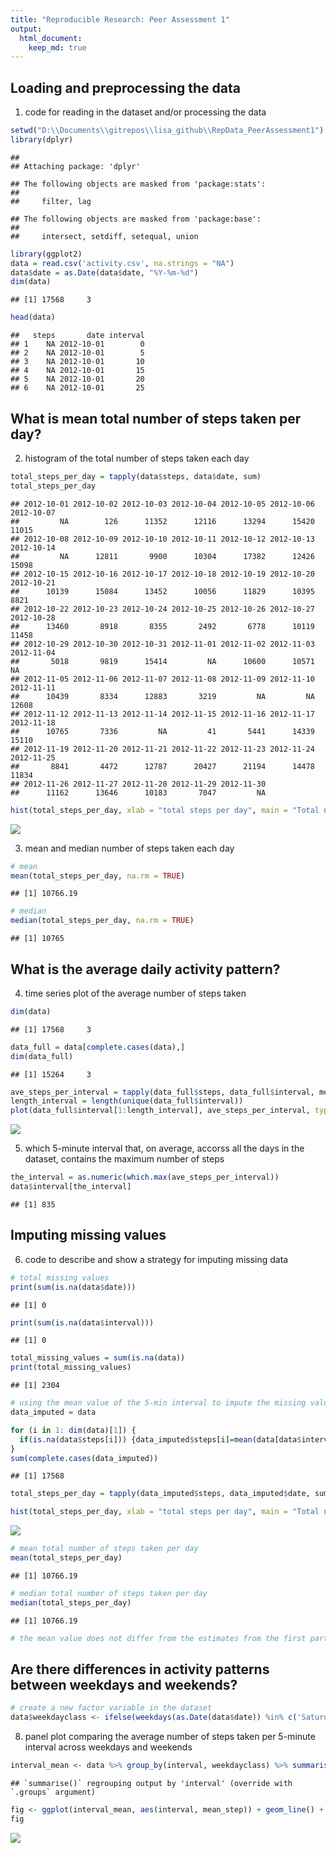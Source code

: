 ```yaml
---
title: "Reproducible Research: Peer Assessment 1"
output: 
  html_document:
    keep_md: true
---
```



## Loading and preprocessing the data
1. code for reading in the dataset and/or processing the data

```r
setwd("D:\\Documents\\gitrepos\\lisa_github\\RepData_PeerAssessment1")
library(dplyr)
```

```
## 
## Attaching package: 'dplyr'
```

```
## The following objects are masked from 'package:stats':
## 
##     filter, lag
```

```
## The following objects are masked from 'package:base':
## 
##     intersect, setdiff, setequal, union
```

```r
library(ggplot2)
data = read.csv('activity.csv', na.strings = "NA")
data$date = as.Date(data$date, "%Y-%m-%d")
dim(data)
```

```
## [1] 17568     3
```

```r
head(data)
```

```
##   steps       date interval
## 1    NA 2012-10-01        0
## 2    NA 2012-10-01        5
## 3    NA 2012-10-01       10
## 4    NA 2012-10-01       15
## 5    NA 2012-10-01       20
## 6    NA 2012-10-01       25
```


## What is mean total number of steps taken per day?
2. histogram of the total number of steps taken each day

```r
total_steps_per_day = tapply(data$steps, data$date, sum)
total_steps_per_day
```

```
## 2012-10-01 2012-10-02 2012-10-03 2012-10-04 2012-10-05 2012-10-06 2012-10-07 
##         NA        126      11352      12116      13294      15420      11015 
## 2012-10-08 2012-10-09 2012-10-10 2012-10-11 2012-10-12 2012-10-13 2012-10-14 
##         NA      12811       9900      10304      17382      12426      15098 
## 2012-10-15 2012-10-16 2012-10-17 2012-10-18 2012-10-19 2012-10-20 2012-10-21 
##      10139      15084      13452      10056      11829      10395       8821 
## 2012-10-22 2012-10-23 2012-10-24 2012-10-25 2012-10-26 2012-10-27 2012-10-28 
##      13460       8918       8355       2492       6778      10119      11458 
## 2012-10-29 2012-10-30 2012-10-31 2012-11-01 2012-11-02 2012-11-03 2012-11-04 
##       5018       9819      15414         NA      10600      10571         NA 
## 2012-11-05 2012-11-06 2012-11-07 2012-11-08 2012-11-09 2012-11-10 2012-11-11 
##      10439       8334      12883       3219         NA         NA      12608 
## 2012-11-12 2012-11-13 2012-11-14 2012-11-15 2012-11-16 2012-11-17 2012-11-18 
##      10765       7336         NA         41       5441      14339      15110 
## 2012-11-19 2012-11-20 2012-11-21 2012-11-22 2012-11-23 2012-11-24 2012-11-25 
##       8841       4472      12787      20427      21194      14478      11834 
## 2012-11-26 2012-11-27 2012-11-28 2012-11-29 2012-11-30 
##      11162      13646      10183       7047         NA
```

```r
hist(total_steps_per_day, xlab = "total steps per day", main = "Total number of steps per day")
```

![](PA1_template_files/figure-html/unnamed-chunk-2-1.png)<!-- -->

3. mean and median number of steps taken each day

```r
# mean 
mean(total_steps_per_day, na.rm = TRUE)
```

```
## [1] 10766.19
```

```r
# median
median(total_steps_per_day, na.rm = TRUE)
```

```
## [1] 10765
```

## What is the average daily activity pattern?
4. time series plot of the average number of steps taken

```r
dim(data)
```

```
## [1] 17568     3
```

```r
data_full = data[complete.cases(data),]
dim(data_full)
```

```
## [1] 15264     3
```

```r
ave_steps_per_interval = tapply(data_full$steps, data_full$interval, mean)
length_interval = length(unique(data_full$interval))
plot(data_full$interval[1:length_interval], ave_steps_per_interval, type = 'l', xlab = '5 min interval', ylab = 'average steps', main = 'Average steps per 5 min interval accross all days')
```

![](PA1_template_files/figure-html/unnamed-chunk-4-1.png)<!-- -->

5. which 5-minute interval that, on average, accorss all the days in the dataset, contains the maximum number of steps

```r
the_interval = as.numeric(which.max(ave_steps_per_interval))
data$interval[the_interval]
```

```
## [1] 835
```

## Imputing missing values
6. code to describe and show a strategy for imputing missing data

```r
# total missing values
print(sum(is.na(data$date)))
```

```
## [1] 0
```

```r
print(sum(is.na(data$interval)))
```

```
## [1] 0
```

```r
total_missing_values = sum(is.na(data))
print(total_missing_values)
```

```
## [1] 2304
```

```r
# using the mean value of the 5-min interval to impute the missing values
data_imputed = data

for (i in 1: dim(data)[1]) {
  if(is.na(data$steps[i])) {data_imputed$steps[i]=mean(data[data$interval==data$interval[i],1], na.rm = TRUE)}
}
sum(complete.cases(data_imputed))
```

```
## [1] 17568
```

```r
total_steps_per_day = tapply(data_imputed$steps, data_imputed$date, sum)

hist(total_steps_per_day, xlab = "total steps per day", main = "Total number of steps per day")
```

![](PA1_template_files/figure-html/unnamed-chunk-6-1.png)<!-- -->

```r
# mean total number of steps taken per day
mean(total_steps_per_day)
```

```
## [1] 10766.19
```

```r
# median total number of steps taken per day
median(total_steps_per_day)
```

```
## [1] 10766.19
```

```r
# the mean value does not differ from the estimates from the first part of the assignment since we used mean to impute the missing data, but the median value is different from the first part. The impact of imputing missing data on the estimates of the total daily number of steps is that it increases the value of the total daily number of steps.
```


## Are there differences in activity patterns between weekdays and weekends?

```r
# create a new factor variable in the dataset 
data$weekdayclass <- ifelse(weekdays(as.Date(data$date)) %in% c('Saturday', 'Sunday'), 'weekend', 'weekday')
```

8. panel plot comparing the average number of steps taken per 5-minute interval across weekdays and weekends

```r
interval_mean <- data %>% group_by(interval, weekdayclass) %>% summarise(mean_step = mean(steps, na.rm = TRUE))
```

```
## `summarise()` regrouping output by 'interval' (override with `.groups` argument)
```

```r
fig <- ggplot(interval_mean, aes(interval, mean_step)) + geom_line() + facet_grid(weekdayclass ~ .) + scale_x_continuous("Day Interval", breaks = seq(min(interval_mean$interval), max(interval_mean$interval), 100)) + scale_y_continuous("Average number of steps") + ggtitle("Average number of steps taken by interval")
fig
```

![](PA1_template_files/figure-html/unnamed-chunk-8-1.png)<!-- -->



